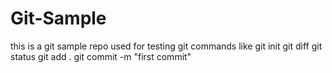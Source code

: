 # Git-Sample
this is a git sample repo 
used for testing git commands like
git init
git diff
git status
git add .
git commit -m "first commit"
